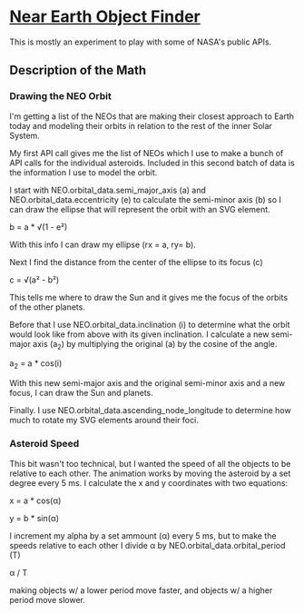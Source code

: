 # [Near Earth Object Finder](https://dkallen78.github.io/neo-finder/neoIndex.html)

This is mostly an experiment to play with some of NASA's public APIs.

## Description of the Math

### Drawing the NEO Orbit

I'm getting a list of the NEOs that are making their closest approach to Earth today and modeling their orbits in relation to the rest of the inner Solar System.

My first API call gives me the list of NEOs which I use to make a bunch of API calls for the individual asteroids. Included in this second batch of data is the information I use to model the orbit. 

I start with NEO.orbital_data.semi_major_axis (a) and NEO.orbital_data.eccentricity (e) to calculate the semi-minor axis (b) so I can draw the ellipse that will represent the orbit with an SVG element.

b = a * √(1 - e²)

With this info I can draw my ellipse (rx = a, ry= b). 

Next I find the distance from the center of the ellipse to its focus (c)

c = √(a² - b²)

This tells me where to draw the Sun and it gives me the focus of the orbits of the other planets.

Before that I use NEO.orbital_data.inclination (i) to determine what the orbit would look like from above with its given inclination. I calculate a new semi-major axis (a<sub>2</sub>) by multiplying the original (a) by the cosine of the angle.

a<sub>2</sub> = a * cos(i)

With this new semi-major axis and the original semi-minor axis and a new focus, I can draw the Sun and planets. 

Finally. I use NEO.orbital_data.ascending_node_longitude to determine how much to rotate my SVG elements around their foci.

### Asteroid Speed

This bit wasn't too technical, but I wanted the speed of all the objects to be relative to each other. The animation works by moving the asteroid by a set degree every 5 ms. I calculate the x and y coordinates with two equations:

x = a * cos(α)

y = b * sin(α)

I increment my alpha by a set ammount (α) every 5 ms, but to make the speeds relative to each other I divide α by NEO.orbital_data.orbital_period (T)

α / T

making objects w/ a lower period move faster, and objects w/ a higher period move slower.
